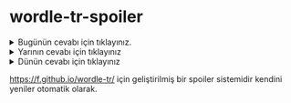 # wordle-tr-spoiler

<details>
  <summary>Bugünün cevabı için tıklayınız.</summary>
  <br>
    <b> baget </b>
</details>

<details>
  <summary>Yarının cevabı için tıklayınız</summary>
  <br>
   <b> lipit </b>
</details>

<details>
  <summary>Dünün cevabı için tıklayınız </summary>
  <br>
  <b> bando </b>
</details>

https://f.github.io/wordle-tr/ için geliştirilmiş bir spoiler sistemidir kendini yeniler otomatik olarak.

